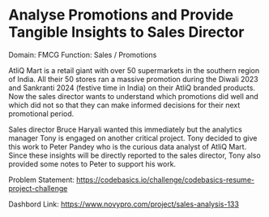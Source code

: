 
# Analyse Promotions and Provide Tangible Insights to Sales Director

Domain:  FMCG       Function: Sales / Promotions

AtliQ Mart is a retail giant with over 50 supermarkets in the southern region of India. All their 50 stores ran a massive promotion during the Diwali 2023 and Sankranti 2024 (festive time in India) on their AtliQ branded products. Now the sales director wants to understand which promotions did well and which did not so that they can make informed decisions for their next promotional period.  

Sales director Bruce Haryali wanted this immediately but the analytics manager Tony is engaged on another critical project. Tony decided to give this work to Peter Pandey who is the curious data analyst of AtliQ Mart. Since these insights will be directly reported to the sales director, Tony also provided some notes to Peter to support his work.

Problem Statement: https://codebasics.io/challenge/codebasics-resume-project-challenge

Dashbord Link: https://www.novypro.com/project/sales-analysis-133
